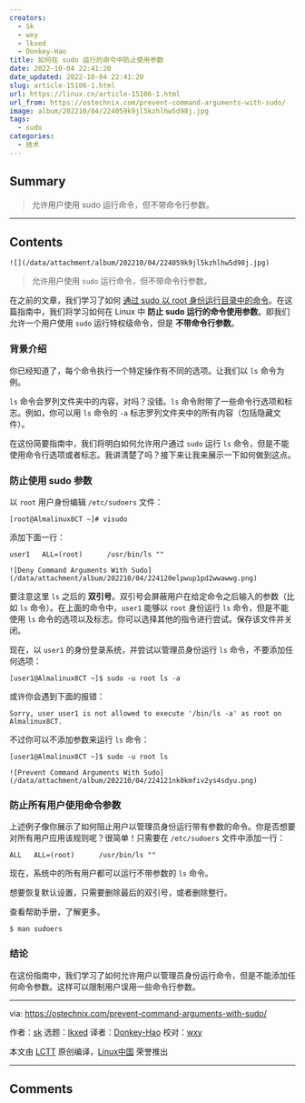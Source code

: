```yaml
---
creators:
  - Sk
  - wxy
  - lkxed
  - Donkey-Hao
title: 如何在 sudo 运行的命令中防止使用参数
date: 2022-10-04 22:41:20
date_updated: 2022-10-04 22:41:20
slug: article-15106-1.html
url: https://linux.cn/article-15106-1.html
url_from: https://ostechnix.com/prevent-command-arguments-with-sudo/
image: album/202210/04/224059k9jl5kzhlhw5d98j.jpg
tags:
  - sudo
categories:
  - 技术
---
```


## Summary

> 允许用户使用 sudo 运行命令，但不带命令行参数。

***

<!-- more -->

## Contents

`![](/data/attachment/album/202210/04/224059k9jl5kzhlhw5d98j.jpg)`

> 
> 允许用户使用 `sudo` 运行命令，但不带命令行参数。
> 
> 
> 

在之前的文章，我们学习了如何 [通过 sudo 以 root 身份运行目录中的命令](https://ostechnix.com/run-programs-in-a-directory-via-sudo/)。在这篇指南中，我们将学习如何在 Linux 中 **防止 sudo 运行的命令使用参数**。即我们允许一个用户使用 `sudo` 运行特权级命令，但是 **不带命令行参数**。

### 背景介绍

你已经知道了，每个命令执行一个特定操作有不同的选项。让我们以 `ls` 命令为例。

`ls` 命令会罗列文件夹中的内容，对吗？没错。`ls` 命令附带了一些命令行选项和标志。例如，你可以用 `ls` 命令的 `-a` 标志罗列文件夹中的所有内容（包括隐藏文件）。

在这份简要指南中，我们将明白如何允许用户通过 `sudo` 运行 `ls` 命令，但是不能使用命令行选项或者标志。我讲清楚了吗？接下来让我来展示一下如何做到这点。

### 防止使用 sudo 参数

以 `root` 用户身份编辑 `/etc/sudoers` 文件：

```shell
[root@Almalinux8CT ~]# visudo
```

添加下面一行：

```shell
user1   ALL=(root)      /usr/bin/ls ""
```

`![Deny Command Arguments With Sudo](/data/attachment/album/202210/04/224120elpwup1pd2wwawwg.png)`

要注意这里 `ls` 之后的 **双引号**。双引号会屏蔽用户在给定命令之后输入的参数（比如 `ls` 命令）。在上面的命令中，`user1` 能够以 `root` 身份运行 `ls` 命令，但是不能使用 `ls` 命令的选项以及标志。你可以选择其他的指令进行尝试。保存该文件并关闭。

现在，以 `user1` 的身份登录系统，并尝试以管理员身份运行 `ls` 命令，不要添加任何选项：

```shell
[user1@Almalinux8CT ~]$ sudo -u root ls -a
```

或许你会遇到下面的报错：

```shell
Sorry, user user1 is not allowed to execute '/bin/ls -a' as root on Almalinux8CT.
```

不过你可以不添加参数来运行 `ls` 命令：

```shell
[user1@Almalinux8CT ~]$ sudo -u root ls
```

`![Prevent Command Arguments With Sudo](/data/attachment/album/202210/04/224121nk0kmfiv2ys4sdyu.png)`

### 防止所有用户使用命令参数

上述例子像你展示了如何阻止用户以管理员身份运行带有参数的命令。你是否想要对所有用户应用该规则呢？很简单！只需要在 `/etc/sudoers` 文件中添加一行：

```shell
ALL   ALL=(root)      /usr/bin/ls ""
```

现在，系统中的所有用户都可以运行不带参数的 `ls` 命令。

想要恢复默认设置，只需要删除最后的双引号，或者删除整行。

查看帮助手册，了解更多。

```shell
$ man sudoers
```

### 结论

在这份指南中，我们学习了如何允许用户以管理员身份运行命令，但是不能添加任何命令参数。这样可以限制用户误用一些命令行参数。

---

via: <https://ostechnix.com/prevent-command-arguments-with-sudo/>

作者：[sk](https://ostechnix.com/author/sk/) 选题：[lkxed](https://github.com/lkxed) 译者：[Donkey-Hao](https://github.com/Donkey-Hao) 校对：[wxy](https://github.com/wxy)

本文由 [LCTT](https://github.com/LCTT/TranslateProject) 原创编译，[Linux中国](https://linux.cn/) 荣誉推出

***

## Comments
